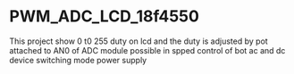 # PWM_ADC_LCD_18f4550
This project show 0 t0 255 duty on lcd and the duty is adjusted by pot attached to AN0 of ADC module
possible in spped control of bot ac and dc device
switching mode power supply 
